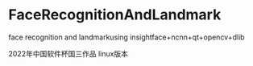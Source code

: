 # FaceRecognitionAndLandmark
face recognition and landmarkusing insightface+ncnn+qt+opencv+dlib


2022年中国软件杯国三作品 linux版本
